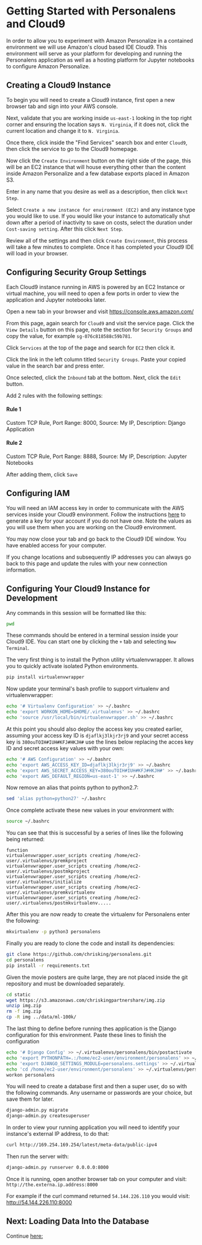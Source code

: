 # Getting Started with Personalens and Cloud9

In order to allow you to experiment with Amazon Personalize in a contained
environment we will use Amazon's cloud based IDE Cloud9. This environment
will serve as your platform for developing and running the Personalens application
as well as a hosting platform for Jupyter notebooks to configure Amazon Personalize.

## Creating a Cloud9 Instance

To begin you will need to create a Cloud9 instance, first open a new browser tab and sign
into your AWS console. 

Next, validate that you are working inside `us-east-1` looking in the top right corner and ensuring the location says
`N. Virginia`, if it does not, click the current location and change it to `N. Virginia`.

Once there, click inside the "Find Services" search box and enter `Cloud9`, then click the service to go to the Cloud9 homepage.

Now click the `Create Environment` button on the right side of the page, this will be an EC2 instance that will house everything other than the content
inside Amazon Personalize and a few database exports placed in Amazon S3.

Enter in any name that you desire as well as a description, then click `Next Step`.

Select `Create a new instance for environment (EC2)` and any instance type you would like to use. If you would like your instance to automatically shut down after a period of 
inactivity to save on costs, select the duration under `Cost-saving setting`. After this click `Next Step`.

Review all of the settings and then click `Create Environment`, this process will take a few minutes to complete. Once it has completed your Cloud9 IDE will load in your browser.

## Configuring Security Group Settings

Each Cloud9 instance running in AWS is powered by an EC2 Instance or virtual machine, you will need to open a few ports in order to view the application
and Jupyter notebooks later.

Open a new tab in your browser and visit https://console.aws.amazon.com/

From this page, again search for `Cloud9` and visit the service page. Click the `View Details` button on this page, note the section for `Security Groups` and
copy the value, for example `sg-076c818588c59b781`.

Click `Services` at the top of the page and search for `EC2` then click it. 

Click the link in the left column titled `Security Groups`. Paste your copied value in the search bar and press enter.

Once selected, click the `Inbound` tab at the bottom. Next, click the `Edit` button.

Add 2 rules with the following settings:

#### Rule 1

Custom TCP Rule, Port Range: 8000, Source: My IP, Description: Django Application

#### Rule 2

Custom TCP Rule, Port Range: 8888, Source: My IP, Description: Jupyter Notebooks

After adding them, click `Save`


## Configuring IAM

You will need an IAM access key in order to communicate with the AWS services inside your Cloud9 environment. Follow the instructions [here](https://docs.aws.amazon.com/IAM/latest/UserGuide/id_credentials_access-keys.html#Using_CreateAccessKey)
 to generate a key for your account if you do not have one. Note the values as you will use them when you are working on the Cloud9 environment.

You may now close your tab and go back to the Cloud9 IDE window. You have enabled access for your computer. 

If you change locations and subsequently IP addresses you can always go back to this page and update the rules with your new
connection information.


## Configuring Your Cloud9 Instance for Development

Any commands in this session will be formatted like this:

```bash
pwd
```

These commands should be entered in a terminal session inside your Cloud9 IDE. You can start one by clicking the `+` tab and selecting `New Terminal`.

The very first thing is to install the Python utility virtualenvwrapper. It allows you to quickly activate isolated Python environments.

```bash
pip install virtualenvwrapper
```

Now update your terminal's bash profile to support virtualenv and virtualenvwrapper:

```bash
echo '# Virtualenv Configuration' >> ~/.bashrc
echo 'export WORKON_HOME=$HOME/.virtualenvs' >> ~/.bashrc
echo 'source /usr/local/bin/virtualenvwrapper.sh' >> ~/.bashrc
```

At this point you should also deploy the access key you created earlier, assuming your access key ID is `djaflkj3lkjr3rj9` and your secret access key is `380ouTOIH#IUH#KFJ#HKJH#` use the lines
below replacing the acces key ID and secret access key values with your own:

```bash
echo '# AWS Configuration' >> ~/.bashrc
echo 'export AWS_ACCESS_KEY_ID=djaflkj3lkjr3rj9' >> ~/.bashrc
echo 'export AWS_SECRET_ACCESS_KEY=380ouTOIH#IUH#KFJ#HKJH#' >> ~/.bashrc
echo 'export AWS_DEFAULT_REGION=us-east-1' >> ~/.bashrc
```

Now remove an alias that points python to python2.7:

```bash
sed 'alias python=python27' ~/.bashrc
```

Once complete activate these new values in your environment with:

```bash
source ~/.bashrc
```

You can see that this is successful by a series of lines like the following being returned:

```
function
virtualenvwrapper.user_scripts creating /home/ec2-user/.virtualenvs/premkproject
virtualenvwrapper.user_scripts creating /home/ec2-user/.virtualenvs/postmkproject
virtualenvwrapper.user_scripts creating /home/ec2-user/.virtualenvs/initialize
virtualenvwrapper.user_scripts creating /home/ec2-user/.virtualenvs/premkvirtualenv
virtualenvwrapper.user_scripts creating /home/ec2-user/.virtualenvs/postmkvirtualenv.....
```

After this you are now ready to create the virtualenv for Personalens enter the following:

```bash
mkvirtualenv -p python3 personalens
```

Finally you are ready to clone the code and install its dependencies:

```bash
git clone https://github.com/chrisking/personalens.git
cd personalens
pip install -r requirements.txt
```

Given the movie posters are quite large, they are not placed inside the git repository and must be downloaded separately.

```bash
cd static
wget https://s3.amazonaws.com/chriskingpartnershare/img.zip
unzip img.zip
rm -f img.zip
cp -R img ../data/ml-100k/ 
```

The last thing to define before running thes application is the Django configuration for this environment. Paste these lines to finish the configuration


```bash
echo '# Django Config' >> ~/.virtualenvs/personalens/bin/postactivate
echo 'export PYTHONPATH=.:/home/ec2-user/environment/personalens' >> ~/.virtualenvs/personalens/bin/postactivate
echo 'export DJANGO_SETTINGS_MODULE=personalens.settings' >> ~/.virtualenvs/personalens/bin/postactivate
echo 'cd /home/ec2-user/environment/personalens' >> ~/.virtualenvs/personalens/bin/postactivate
workon personalens
```

You will need to create a database first and then a super user, do so with the following commands. Any username or passwords are your choice, but save them for later.

```bash
django-admin.py migrate
django-admin.py createsuperuser
```


In order to view your running application you will need to identify your instance's external IP address, to do that:

```bash
curl http://169.254.169.254/latest/meta-data/public-ipv4
```

Then run the server with:

```bash
django-admin.py runserver 0.0.0.0:8000
```

Once it is running, open another browser tab on your computer and visit: `http://the.externa.ip.address:8000`

For example if the curl command returned `54.144.226.110` you would visit: http://54.144.226.110:8000

## Next: Loading Data Into the Database

Continue [here:](LoadingDataIntotheDatabase.md)


